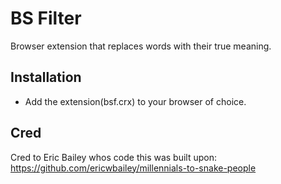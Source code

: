# BS Filter

Browser extension that replaces words with their true meaning.


## Installation

- Add the extension(bsf.crx) to your browser of choice.


## Cred

Cred to Eric Bailey whos code this was built upon:
https://github.com/ericwbailey/millennials-to-snake-people
